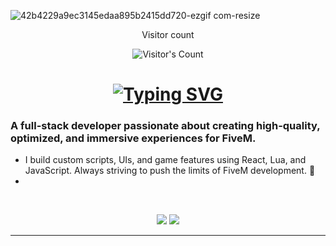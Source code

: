 ![42b4229a9ec3145edaa895b2415dd720-ezgif com-resize](https://github.com/user-attachments/assets/9389da2d-a031-487a-ae4f-32c766ceacf1)

<div align="center"> 
  <p>Visitor count</p>
  <img src="https://profile-counter.glitch.me/{USERNAME}/count.svg" alt="Visitor's Count" />
</div>

<h1 align="center">
<a href="https://git.io/typing-svg"><img src="https://readme-typing-svg.herokuapp.com?font=Fira+Code&size=50&pause=1000&center=true&vCenter=true&width=500&height=70&lines=Hello+There+%F0%9F%91%8B;I+am+Erythos" alt="Typing SVG" /></a>
</h1>



### A full-stack developer passionate about creating high-quality, optimized, and immersive experiences for FiveM.
-  I build custom scripts, UIs, and game features using React, Lua, and JavaScript. Always striving to push the limits of FiveM development. 🚀
-  
<br>

<p align="center">
  <img src="https://skillicons.dev/icons?i=react" />
  <img src="https://skillicons.dev/icons?i=html,css,js,vue,git" />
</p>

<hr>
